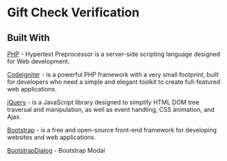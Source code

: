 # Gift Check Verification

## Built With

[PHP](http://www.php.net/) -  Hypertext Preprocessor is a server-side scripting language designed for Web development. 

[Codeigniter](https://codeigniter.com/) - is a powerful PHP framework with a very small footprint, built for developers who need a simple and elegant toolkit to create full-featured web applications.

[jQuery](https://jquery.com/) -   is a JavaScript library designed to simplify HTML DOM tree traversal and manipulation, as well as event handling, CSS animation, and Ajax. 

[Bootstrap](https://getbootstrap.com/) - is a free and open-source front-end framework for developing websites and web applications.

[BootstrapDialog](https://nakupanda.github.io/bootstrap3-dialog/) - Bootstrap Modal
